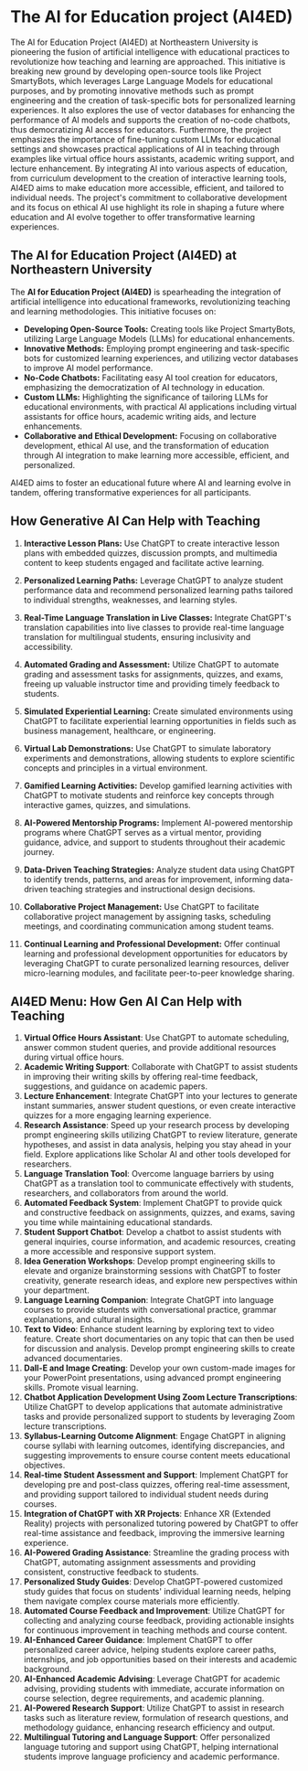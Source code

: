# The AI for Education project (AI4ED)

The AI for Education Project (AI4ED) at Northeastern University is pioneering the fusion of artificial intelligence with educational practices to revolutionize how teaching and learning are approached. This initiative is breaking new ground by developing open-source tools like Project SmartyBots, which leverages Large Language Models for educational purposes, and by promoting innovative methods such as prompt engineering and the creation of task-specific bots for personalized learning experiences. It also explores the use of vector databases for enhancing the performance of AI models and supports the creation of no-code chatbots, thus democratizing AI access for educators. Furthermore, the project emphasizes the importance of fine-tuning custom LLMs for educational settings and showcases practical applications of AI in teaching through examples like virtual office hours assistants, academic writing support, and lecture enhancement. By integrating AI into various aspects of education, from curriculum development to the creation of interactive learning tools, AI4ED aims to make education more accessible, efficient, and tailored to individual needs. The project's commitment to collaborative development and its focus on ethical AI use highlight its role in shaping a future where education and AI evolve together to offer transformative learning experiences.

## The AI for Education Project (AI4ED) at Northeastern University

The **AI for Education Project (AI4ED)** is spearheading the integration of artificial intelligence into educational frameworks, revolutionizing teaching and learning methodologies. This initiative focuses on:

- **Developing Open-Source Tools:** Creating tools like Project SmartyBots, utilizing Large Language Models (LLMs) for educational enhancements.
- **Innovative Methods:** Employing prompt engineering and task-specific bots for customized learning experiences, and utilizing vector databases to improve AI model performance.
- **No-Code Chatbots:** Facilitating easy AI tool creation for educators, emphasizing the democratization of AI technology in education.
- **Custom LLMs:** Highlighting the significance of tailoring LLMs for educational environments, with practical AI applications including virtual assistants for office hours, academic writing aids, and lecture enhancements.
- **Collaborative and Ethical Development:** Focusing on collaborative development, ethical AI use, and the transformation of education through AI integration to make learning more accessible, efficient, and personalized.

AI4ED aims to foster an educational future where AI and learning evolve in tandem, offering transformative experiences for all participants.

## How Generative AI Can Help with Teaching

1. **Interactive Lesson Plans:**
   Use ChatGPT to create interactive lesson plans with embedded quizzes, discussion prompts, and multimedia content to keep students engaged and facilitate active learning.

2. **Personalized Learning Paths:**
   Leverage ChatGPT to analyze student performance data and recommend personalized learning paths tailored to individual strengths, weaknesses, and learning styles.

3. **Real-Time Language Translation in Live Classes:**
   Integrate ChatGPT's translation capabilities into live classes to provide real-time language translation for multilingual students, ensuring inclusivity and accessibility.

4. **Automated Grading and Assessment:**
   Utilize ChatGPT to automate grading and assessment tasks for assignments, quizzes, and exams, freeing up valuable instructor time and providing timely feedback to students.

5. **Simulated Experiential Learning:**
   Create simulated environments using ChatGPT to facilitate experiential learning opportunities in fields such as business management, healthcare, or engineering.

6. **Virtual Lab Demonstrations:**
   Use ChatGPT to simulate laboratory experiments and demonstrations, allowing students to explore scientific concepts and principles in a virtual environment.

7. **Gamified Learning Activities:**
   Develop gamified learning activities with ChatGPT to motivate students and reinforce key concepts through interactive games, quizzes, and simulations.

8. **AI-Powered Mentorship Programs:**
   Implement AI-powered mentorship programs where ChatGPT serves as a virtual mentor, providing guidance, advice, and support to students throughout their academic journey.

9. **Data-Driven Teaching Strategies:**
   Analyze student data using ChatGPT to identify trends, patterns, and areas for improvement, informing data-driven teaching strategies and instructional design decisions.

10. **Collaborative Project Management:**
    Use ChatGPT to facilitate collaborative project management by assigning tasks, scheduling meetings, and coordinating communication among student teams.

11. **Continual Learning and Professional Development:**
    Offer continual learning and professional development opportunities for educators by leveraging ChatGPT to curate personalized learning resources, deliver micro-learning modules, and facilitate peer-to-peer knowledge sharing.

 ## AI4ED Menu: How Gen AI Can Help with Teaching

1. **Virtual Office Hours Assistant**: Use ChatGPT to automate scheduling, answer common student queries, and provide additional resources during virtual office hours.
2. **Academic Writing Support**: Collaborate with ChatGPT to assist students in improving their writing skills by offering real-time feedback, suggestions, and guidance on academic papers.
3. **Lecture Enhancement**: Integrate ChatGPT into your lectures to generate instant summaries, answer student questions, or even create interactive quizzes for a more engaging learning experience.
4. **Research Assistance**: Speed up your research process by developing prompt engineering skills utilizing ChatGPT to review literature, generate hypotheses, and assist in data analysis, helping you stay ahead in your field. Explore applications like Scholar AI and other tools developed for researchers.
5. **Language Translation Tool**: Overcome language barriers by using ChatGPT as a translation tool to communicate effectively with students, researchers, and collaborators from around the world.
6. **Automated Feedback System**: Implement ChatGPT to provide quick and constructive feedback on assignments, quizzes, and exams, saving you time while maintaining educational standards.
7. **Student Support Chatbot**: Develop a chatbot to assist students with general inquiries, course information, and academic resources, creating a more accessible and responsive support system.
8. **Idea Generation Workshops**: Develop prompt engineering skills to elevate and organize brainstorming sessions with ChatGPT to foster creativity, generate research ideas, and explore new perspectives within your department.
9. **Language Learning Companion**: Integrate ChatGPT into language courses to provide students with conversational practice, grammar explanations, and cultural insights.
10. **Text to Video**: Enhance student learning by exploring text to video feature. Create short documentaries on any topic that can then be used for discussion and analysis. Develop prompt engineering skills to create advanced documentaries.
11. **Dall-E and Image Creating**: Develop your own custom-made images for your PowerPoint presentations, using advanced prompt engineering skills. Promote visual learning.
12. **Chatbot Application Development Using Zoom Lecture Transcriptions**: Utilize ChatGPT to develop applications that automate administrative tasks and provide personalized support to students by leveraging Zoom lecture transcriptions.
13. **Syllabus-Learning Outcome Alignment**: Engage ChatGPT in aligning course syllabi with learning outcomes, identifying discrepancies, and suggesting improvements to ensure course content meets educational objectives.
14. **Real-time Student Assessment and Support**: Implement ChatGPT for developing pre and post-class quizzes, offering real-time assessment, and providing support tailored to individual student needs during courses.
15. **Integration of ChatGPT with XR Projects**: Enhance XR (Extended Reality) projects with personalized tutoring powered by ChatGPT to offer real-time assistance and feedback, improving the immersive learning experience.
16. **AI-Powered Grading Assistance**: Streamline the grading process with ChatGPT, automating assignment assessments and providing consistent, constructive feedback to students.
17. **Personalized Study Guides**: Develop ChatGPT-powered customized study guides that focus on students' individual learning needs, helping them navigate complex course materials more efficiently.
18. **Automated Course Feedback and Improvement**: Utilize ChatGPT for collecting and analyzing course feedback, providing actionable insights for continuous improvement in teaching methods and course content.
19. **AI-Enhanced Career Guidance**: Implement ChatGPT to offer personalized career advice, helping students explore career paths, internships, and job opportunities based on their interests and academic background.
20. **AI-Enhanced Academic Advising**: Leverage ChatGPT for academic advising, providing students with immediate, accurate information on course selection, degree requirements, and academic planning.
21. **AI-Powered Research Support**: Utilize ChatGPT to assist in research tasks such as literature review, formulation of research questions, and methodology guidance, enhancing research efficiency and output.
22. **Multilingual Tutoring and Language Support**: Offer personalized language tutoring and support using ChatGPT, helping international students improve language proficiency and academic performance.
   

    

